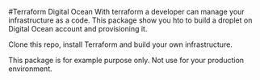 #Terraform Digital Ocean
With terraform a developer can manage your infrastructure as a code.
This package show you hto to build a droplet on Digital Ocean account and provisioning it.

Clone this repo, install Terraform and build your own infrastructure.

This package is for example purpose only. Not use for your production environment.
